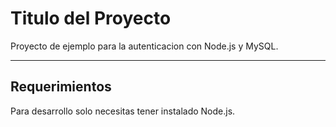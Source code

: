 # Titulo del Proyecto

Proyecto de ejemplo para la autenticacion con Node.js y MySQL.

---

## Requerimientos

Para desarrollo solo necesitas tener instalado Node.js.
